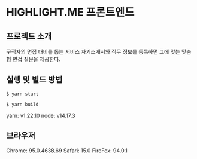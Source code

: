 # HIGHLIGHT.ME 프론트엔드

## 프로젝트 소개
구직자의 면접 대비를 돕는 서비스
자기소개서와 직무 정보를 등록하면
그에 맞는 맞춤형 면접 질문을 제공한다.

## 실행 및 빌드 방법
```
$ yarn start
```
```
$ yarn build
```
yarn: v1.22.10
node: v14.17.3

## 브라우저
Chrome: 95.0.4638.69
Safari: 15.0
FireFox: 94.0.1
